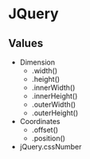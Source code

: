 # JQuery
## Values
- Dimension
    - .width()
    - .height()
    - .innerWidth()
    - .innerHeight()
    - .outerWidth()
    - .outerHeight()
- Coordinates
    - .offset()
    - .position()
- jQuery.cssNumber